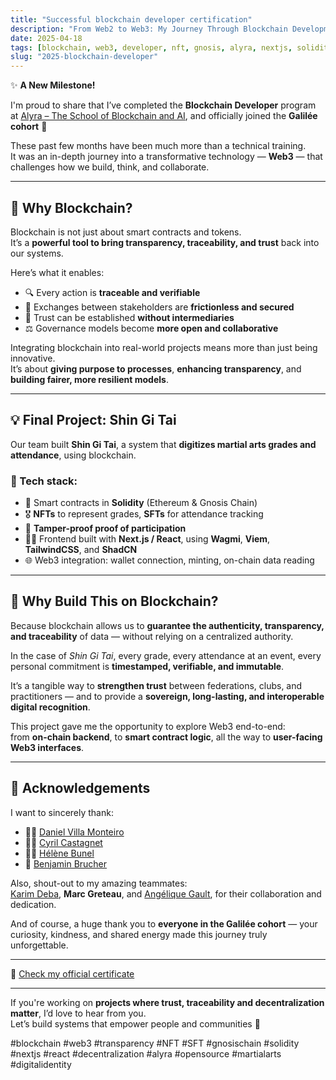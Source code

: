 ```yaml
---
title: "Successful blockchain developer certification"
description: "From Web2 to Web3: My Journey Through Blockchain Development with Alyra"
date: 2025-04-18
tags: [blockchain, web3, developer, nft, gnosis, alyra, nextjs, solidity]
slug: "2025-blockchain-developer"
---
```


✨ **A New Milestone!**

I'm proud to share that I’ve completed the **Blockchain Developer** program at [Alyra – The School of Blockchain and AI](https://www.alyra.fr/), and officially joined the **Galilée cohort** 🚀

These past few months have been much more than a technical training.  
It was an in-depth journey into a transformative technology — **Web3** — that challenges how we build, think, and collaborate.

---

## 🧭 Why Blockchain?

Blockchain is not just about smart contracts and tokens.  
It’s a **powerful tool to bring transparency, traceability, and trust** back into our systems.

Here’s what it enables:

- 🔍 Every action is **traceable and verifiable**
- 🧩 Exchanges between stakeholders are **frictionless and secured**
- 🤝 Trust can be established **without intermediaries**
- ⚖️ Governance models become **more open and collaborative**

Integrating blockchain into real-world projects means more than just being innovative.  
It’s about **giving purpose to processes**, **enhancing transparency**, and **building fairer, more resilient models**.

---

## 💡 Final Project: **Shin Gi Tai**

Our team built **Shin Gi Tai**, a system that **digitizes martial arts grades and attendance**, using blockchain.

### 🔧 Tech stack:
- 🔐 Smart contracts in **Solidity** (Ethereum & Gnosis Chain)
- 🎖️ **NFTs** to represent grades, **SFTs** for attendance tracking
- 🧾 **Tamper-proof proof of participation**
- 🧑‍💻 Frontend built with **Next.js / React**, using **Wagmi**, **Viem**, **TailwindCSS**, and **ShadCN**
- 🌐 Web3 integration: wallet connection, minting, on-chain data reading

---

## 🔗 Why Build This on Blockchain?

Because blockchain allows us to **guarantee the authenticity, transparency, and traceability** of data — without relying on a centralized authority.

In the case of *Shin Gi Tai*, every grade, every attendance at an event, every personal commitment is **timestamped, verifiable, and immutable**.

It’s a tangible way to **strengthen trust** between federations, clubs, and practitioners — and to provide a **sovereign, long-lasting, and interoperable digital recognition**.

This project gave me the opportunity to explore Web3 end-to-end:  
from **on-chain backend**, to **smart contract logic**, all the way to **user-facing Web3 interfaces**.

---

## 🙏 Acknowledgements

I want to sincerely thank:

- 🧑‍🏫 [Daniel Villa Monteiro](https://www.linkedin.com/in/daniel-villa-monteiro-blockchain/)
- 🧑‍🏫 [Cyril Castagnet](https://www.linkedin.com/in/cyrilcastagnet/)
- 🧑‍🏫 [Hélène Bunel](https://www.linkedin.com/in/helene-bunel-blockchain-ia/)
- 🌟  [Benjamin Brucher](https://www.linkedin.com/in/ben-bk/)

Also, shout-out to my amazing teammates:  
[Karim Deba](https://www.linkedin.com/in/karim-deba-708302120/), **Marc Greteau**, and [Angélique Gault](https://www.linkedin.com/in/ang%C3%A9lique-gault-92a070160/), for their collaboration and dedication.

And of course, a huge thank you to **everyone in the Galilée cohort** — your curiosity, kindness, and shared energy made this journey truly unforgettable.

---

📜 [Check my official certificate](https://certificate.alyra.fr/check/54C7E42CC2CCF0426D1428F059C681B500AA70BF888186683D1C6775CBA2D68AZWZxV1pUUytNVytYcE9tK2IwKzN4aVRDWC8vR1krMDE4T3NqUGgzWGNQRnVPOGsv)

---

If you're working on **projects where trust, traceability and decentralization matter**, I’d love to hear from you.  
Let’s build systems that empower people and communities 💪

#blockchain #web3 #transparency #NFT #SFT #gnosischain #solidity #nextjs #react #decentralization #alyra #opensource #martialarts #digitalidentity
